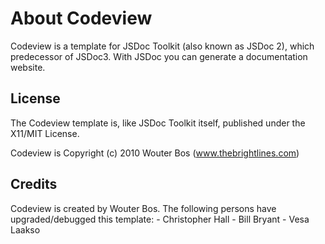 About Codeview
==============

Codeview is a template for JSDoc Toolkit (also known as JSDoc 2), which predecessor of JSDoc3. With JSDoc you can generate a documentation website.

License
-------

The Codeview template is, like JSDoc Toolkit itself, published under the X11/MIT License.

Codeview is Copyright (c) 2010 Wouter Bos (www.thebrightlines.com)

Credits
-------

Codeview is created by Wouter Bos. The following persons have upgraded/debugged this template:
    - Christopher Hall
    - Bill Bryant
    - Vesa Laakso

